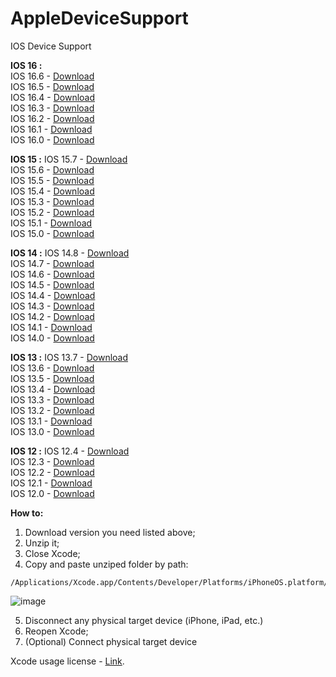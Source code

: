 # AppleDeviceSupport
IOS Device Support 

**IOS 16 :**  
IOS 16.6 - [Download](https://github.com/saihurrozi/AppleDeviceSupport/blob/main/iOSDeviceSupport/16.6.zip)  
IOS 16.5 - [Download](https://github.com/saihurrozi/AppleDeviceSupport/blob/main/iOSDeviceSupport/16.5.zip)  
IOS 16.4 - [Download](https://github.com/saihurrozi/AppleDeviceSupport/blob/main/iOSDeviceSupport/16.4.zip)  
IOS 16.3 - [Download](https://github.com/saihurrozi/AppleDeviceSupport/blob/main/iOSDeviceSupport/16.3.zip)  
IOS 16.2 - [Download](https://github.com/saihurrozi/AppleDeviceSupport/blob/main/iOSDeviceSupport/16.2.zip)  
IOS 16.1 - [Download](https://github.com/saihurrozi/AppleDeviceSupport/blob/main/iOSDeviceSupport/16.1.zip)  
IOS 16.0 - [Download](https://github.com/saihurrozi/AppleDeviceSupport/blob/main/iOSDeviceSupport/16.0.zip)  

**IOS 15 :**
IOS 15.7 - [Download](https://github.com/saihurrozi/AppleDeviceSupport/blob/main/iOSDeviceSupport/15.7.zip)  
IOS 15.6 - [Download](https://github.com/saihurrozi/AppleDeviceSupport/blob/main/iOSDeviceSupport/15.6.zip)  
IOS 15.5 - [Download](https://github.com/saihurrozi/AppleDeviceSupport/blob/main/iOSDeviceSupport/15.5.zip)  
IOS 15.4 - [Download](https://github.com/saihurrozi/AppleDeviceSupport/blob/main/iOSDeviceSupport/15.4.zip)  
IOS 15.3 - [Download](https://github.com/saihurrozi/AppleDeviceSupport/blob/main/iOSDeviceSupport/15.3.zip)  
IOS 15.2 - [Download](https://github.com/saihurrozi/AppleDeviceSupport/blob/main/iOSDeviceSupport/15.2.zip)  
IOS 15.1 - [Download](https://github.com/saihurrozi/AppleDeviceSupport/blob/main/iOSDeviceSupport/15.1.zip)  
IOS 15.0 - [Download](https://github.com/saihurrozi/AppleDeviceSupport/blob/main/iOSDeviceSupport/15.0.zip)  

**IOS 14 :**
IOS 14.8 - [Download](https://github.com/saihurrozi/AppleDeviceSupport/blob/main/iOSDeviceSupport/14.8.zip)  
IOS 14.7 - [Download](https://github.com/saihurrozi/AppleDeviceSupport/blob/main/iOSDeviceSupport/14.7.zip)  
IOS 14.6 - [Download](https://github.com/saihurrozi/AppleDeviceSupport/blob/main/iOSDeviceSupport/14.6.zip)  
IOS 14.5 - [Download](https://github.com/saihurrozi/AppleDeviceSupport/blob/main/iOSDeviceSupport/14.5.zip)  
IOS 14.4 - [Download](https://github.com/saihurrozi/AppleDeviceSupport/blob/main/iOSDeviceSupport/14.4.zip)  
IOS 14.3 - [Download](https://github.com/saihurrozi/AppleDeviceSupport/blob/main/iOSDeviceSupport/14.3.zip)  
IOS 14.2 - [Download](https://github.com/saihurrozi/AppleDeviceSupport/blob/main/iOSDeviceSupport/14.2.zip)  
IOS 14.1 - [Download](https://github.com/saihurrozi/AppleDeviceSupport/blob/main/iOSDeviceSupport/14.1.zip)  
IOS 14.0 - [Download](https://github.com/saihurrozi/AppleDeviceSupport/blob/main/iOSDeviceSupport/14.0.zip)  

**IOS 13 :**
IOS 13.7 - [Download](https://github.com/saihurrozi/AppleDeviceSupport/blob/main/iOSDeviceSupport/13.7.zip)  
IOS 13.6 - [Download](https://github.com/saihurrozi/AppleDeviceSupport/blob/main/iOSDeviceSupport/13.6.zip)  
IOS 13.5 - [Download](https://github.com/saihurrozi/AppleDeviceSupport/blob/main/iOSDeviceSupport/13.5.zip)  
IOS 13.4 - [Download](https://github.com/saihurrozi/AppleDeviceSupport/blob/main/iOSDeviceSupport/13.4.zip)  
IOS 13.3 - [Download](https://github.com/saihurrozi/AppleDeviceSupport/blob/main/iOSDeviceSupport/13.3.zip)  
IOS 13.2 - [Download](https://github.com/saihurrozi/AppleDeviceSupport/blob/main/iOSDeviceSupport/13.2.zip)  
IOS 13.1 - [Download](https://github.com/saihurrozi/AppleDeviceSupport/blob/main/iOSDeviceSupport/13.1.zip)  
IOS 13.0 - [Download](https://github.com/saihurrozi/AppleDeviceSupport/blob/main/iOSDeviceSupport/13.0.zip)  

**IOS 12 :**
IOS 12.4 - [Download](https://github.com/saihurrozi/AppleDeviceSupport/blob/main/iOSDeviceSupport/12.4.zip)  
IOS 12.3 - [Download](https://github.com/saihurrozi/AppleDeviceSupport/blob/main/iOSDeviceSupport/12.3.zip)  
IOS 12.2 - [Download](https://github.com/saihurrozi/AppleDeviceSupport/blob/main/iOSDeviceSupport/12.2.zip)  
IOS 12.1 - [Download](https://github.com/saihurrozi/AppleDeviceSupport/blob/main/iOSDeviceSupport/12.1.zip)  
IOS 12.0 - [Download](https://github.com/saihurrozi/AppleDeviceSupport/blob/main/iOSDeviceSupport/12.0.zip)  


**How to:**  
  1. Download version you need listed above;
  2. Unzip it;
  3. Close Xcode;
  4. Copy and paste unziped folder by path:  
     
    /Applications/Xcode.app/Contents/Developer/Platforms/iPhoneOS.platform/DeviceSupport/  
![image](https://github.com/saihurrozi/AppleDeviceSupport/assets/15244248/bfd45ec9-1d8f-48d9-81a4-fea4597b96d6)

  5. Disconnect any physical target device (iPhone, iPad, etc.)
  6. Reopen Xcode;
  7. (Optional) Connect physical target device

Xcode usage license - [Link](https://www.apple.com/legal/sla/docs/xcode.pdf).
